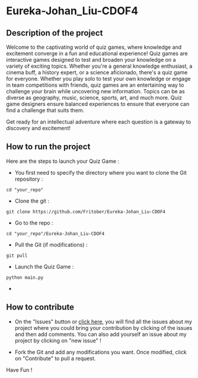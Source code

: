 # Eureka-Johan_Liu-CDOF4

## Description of the project

Welcome to the captivating world of quiz games, where knowledge and excitement converge in a fun and educational experience! Quiz games are interactive games designed to test and broaden your knowledge on a variety of exciting topics. Whether you're a general knowledge enthusiast, a cinema buff, a history expert, or a science aficionado, there's a quiz game for everyone. Whether you play solo to test your own knowledge or engage in team competitions with friends, quiz games are an entertaining way to challenge your brain while uncovering new information. Topics can be as diverse as geography, music, science, sports, art, and much more. Quiz game designers ensure balanced experiences to ensure that everyone can find a challenge that suits them. 

Get ready for an intellectual adventure where each question is a gateway to discovery and excitement!

## How to run the project 

Here are the steps to launch your Quiz Game :
- You first need to specify the directory where you want to clone the Git repository :
  
```shell
cd "your_repo"
```

- Clone the git :

```shellfeaefaz
git clone https://github.com/Fritober/Eureka-Johan_Liu-CDOF4
```

- Go to the repo :
  
```shell
cd "your_repo"/Eureka-Johan_Liu-CDOF4
```

- Pull the Git (if modifications) :

```shell
git pull
```

- Launch the Quiz Game :

```shell
python main.py
```

- 

## How to contribute

 - On the "Issues" button or [click here](https://github.com/Fritober/Eureka-Johan_Liu-CDOF4/issues), you will find all the issues about my project where you could bring your contribution by clicking of the issues and then add comments. You can also add yourself an issue about my project by clicking on "new issue" ! 

- Fork the Git and add any modifications you want. Once modified, click on "Contribute" to pull a request. 



Have Fun !
